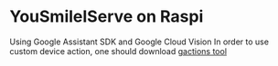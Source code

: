 # YouSmileIServe on Raspi
Using Google Assistant SDK and Google Cloud Vision
In order to use custom device action, one should download [gactions tool](https://developers.google.com/actions/tools/gactions-cli)
